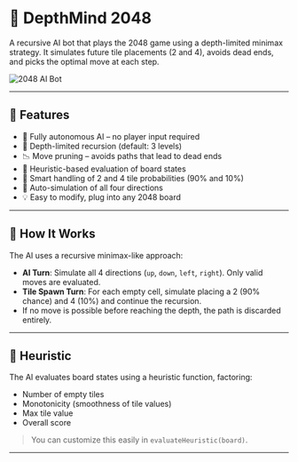 # 🧠 DepthMind 2048

A recursive AI bot that plays the 2048 game using a depth-limited minimax strategy. It simulates future tile placements (2 and 4), avoids dead ends, and picks the optimal move at each step.

![2048 AI Bot](https://upload.wikimedia.org/wikipedia/commons/7/79/2048_game.gif)

---

## 🚀 Features

- 🤖 Fully autonomous AI – no player input required
- 🔁 Depth-limited recursion (default: 3 levels)
- 📉 Move pruning – avoids paths that lead to dead ends
- 🎯 Heuristic-based evaluation of board states
- 🧠 Smart handling of 2 and 4 tile probabilities (90% and 10%)
- 🔄 Auto-simulation of all four directions
- 💡 Easy to modify, plug into any 2048 board

---

## 🧩 How It Works

The AI uses a recursive minimax-like approach:

- **AI Turn**: Simulate all 4 directions (`up`, `down`, `left`, `right`). Only valid moves are evaluated.
- **Tile Spawn Turn**: For each empty cell, simulate placing a 2 (90% chance) and 4 (10%) and continue the recursion.
- If no move is possible before reaching the depth, the path is discarded entirely.

---

## 🧮 Heuristic

The AI evaluates board states using a heuristic function, factoring:
- Number of empty tiles
- Monotonicity (smoothness of tile values)
- Max tile value
- Overall score

> You can customize this easily in `evaluateHeuristic(board)`.

---


